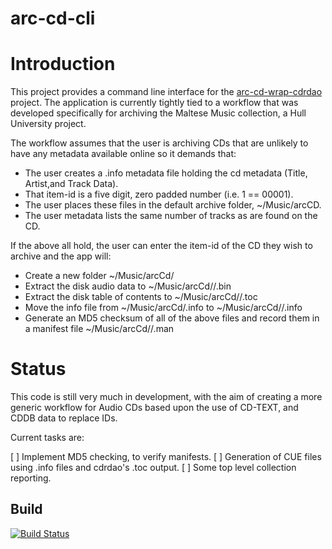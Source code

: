 arc-cd-cli
==========

# Introduction

This project provides a command line interface for the [arc-cd-wrap-cdrdao](../arc-cd-wrap-cdrdao) project.  The application is currently tightly tied to a workflow that was developed specifically for archiving the Maltese Music collection, a Hull University project.

The workflow assumes that the user is archiving CDs that are unlikely to have any metadata available online so it demands that:

 * The user creates a <item-id>.info metadata file holding the cd metadata (Title, Artist,and Track Data).
 * That item-id is a five digit, zero padded number (i.e. 1 == 00001).
 * The user places these files in the default archive folder, ~/Music/arcCD.
 * The user metadata lists the same number of tracks as are found on the CD.

If the above all hold, the user can enter the item-id of the CD they wish to archive and the app will:

 * Create a new folder ~/Music/arcCd/<item-id>
 * Extract the disk audio data to ~/Music/arcCd/<item-id>/<item-id>.bin
 * Extract the disk table of contents to ~/Music/arcCd/<item-id>/<item-id>.toc
 * Move the info file from ~/Music/arcCd/<item-id>.info to ~/Music/arcCd/<item-id>/<item-id>.info
 * Generate an MD5 checksum of all of the above files and record them in a manifest file ~/Music/arcCd/<item-id>/<item-id>.man

# Status

This code is still very much in development, with the aim of creating a more generic workflow for Audio CDs based upon the use of CD-TEXT, and CDDB data to replace IDs.

Current tasks are:

 [ ] Implement MD5 checking, to verify manifests.
 [ ] Generation of CUE files using .info files and cdrdao's .toc output.
 [ ] Some top level collection reporting.

## Build

[![Build Status](https://travis-ci.org/openplanets/arcCD.png)](https://travis-ci.org/openplanets/arcCD)
